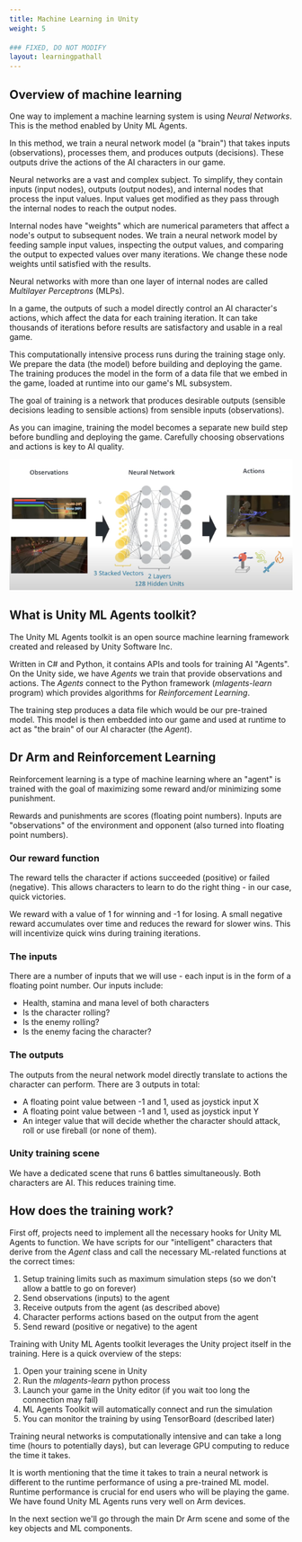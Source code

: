 ```yaml
---
title: Machine Learning in Unity
weight: 5

### FIXED, DO NOT MODIFY
layout: learningpathall
---
```


## Overview of machine learning

One way to implement a machine learning system is using _Neural Networks_. This is the method enabled by Unity ML Agents.

In this method, we train a neural network model (a "brain") that takes inputs (observations), processes them, and produces outputs (decisions). These outputs drive the actions of the AI characters in our game.

Neural networks are a vast and complex subject. To simplify, they contain inputs (input nodes), outputs (output nodes), and internal nodes that process the input values. Input values get modified as they pass through the internal nodes to reach the output nodes.

Internal nodes have "weights" which are numerical parameters that affect a node's output to subsequent nodes. We train a neural network model by feeding sample input values, inspecting the output values, and comparing the output to expected values over many iterations. We change these node weights until satisfied with the results.

Neural networks with more than one layer of internal nodes are called _Multilayer Perceptrons_ (MLPs).

In a game, the outputs of such a model directly control an AI character's actions, which affect the data for each training iteration. It can take thousands of iterations before results are satisfactory and usable in a real game.

This computationally intensive process runs during the training stage only. We prepare the data (the model) before building and deploying the game. The training produces the model in the form of a data file that we embed in the game, loaded at runtime into our game's ML subsystem.

The goal of training is a network that produces desirable outputs (sensible decisions leading to sensible actions) from sensible inputs (observations).

As you can imagine, training the model becomes a separate new build step before bundling and deploying the game. Carefully choosing observations and actions is key to AI quality.

![Neural network](images/mlp-network.png "Figure 1. Neural network diagram")

## What is Unity ML Agents toolkit?

The Unity ML Agents toolkit is an open source machine learning framework created and released by Unity Software Inc.

Written in C# and Python, it contains APIs and tools for training AI "Agents". On the Unity side, we have _Agents_ we train that provide observations and actions. The _Agents_ connect to the Python framework (_mlagents-learn_ program) which provides algorithms for _Reinforcement Learning_.

The training step produces a data file which would be our pre-trained model. This model is then embedded into our game and used at runtime to act as "the brain" of our AI character (the _Agent_).

## Dr Arm and Reinforcement Learning

Reinforcement learning is a type of machine learning where an "agent" is trained with the goal of maximizing some reward and/or minimizing some punishment.

Rewards and punishments are scores (floating point numbers). Inputs are "observations" of the environment and opponent (also turned into floating point numbers).

### Our reward function

The reward tells the character if actions succeeded (positive) or failed (negative). This allows characters to learn to do the right thing - in our case, quick victories.

We reward with a value of 1 for winning and -1 for losing. A small negative reward accumulates over time and reduces the reward for slower wins. This will incentivize quick wins during training iterations.

### The inputs

There are a number of inputs that we will use - each input is in the form of a floating point number. Our inputs include:

* Health, stamina and mana level of both characters
* Is the character rolling?
* Is the enemy rolling?
* Is the enemy facing the character?

### The outputs

The outputs from the neural network model directly translate to actions the character can perform. There are 3 outputs in total:

* A floating point value between -1 and 1, used as joystick input X
* A floating point value between -1 and 1, used as joystick input Y
* An integer value that will decide whether the character should attack, roll or use fireball (or none of them).

### Unity training scene

We have a dedicated scene that runs 6 battles simultaneously. Both characters are AI. This reduces training time.

## How does the training work?

First off, projects need to implement all the necessary hooks for Unity ML Agents to function. We have scripts for our "intelligent" characters that derive from the _Agent_ class and call the necessary ML-related functions at the correct times:

1. Setup training limits such as maximum simulation steps (so we don't allow a battle to go on forever)
1. Send observations (inputs) to the agent
1. Receive outputs from the agent (as described above)
1. Character performs actions based on the output from the agent
1. Send reward (positive or negative) to the agent

Training with Unity ML Agents toolkit leverages the Unity project itself in the training. Here is a quick overview of the steps:

1. Open your training scene in Unity
1. Run the _mlagents-learn_ python process
1. Launch your game in the Unity editor (if you wait too long the connection may fail)
1. ML Agents Toolkit will automatically connect and run the simulation
1. You can monitor the training by using TensorBoard (described later)

Training neural networks is computationally intensive and can take a long time (hours to potentially days), but can leverage GPU computing to reduce the time it takes.

It is worth mentioning that the time it takes to train a neural network is different to the runtime performance of using a pre-trained ML model. Runtime performance is crucial for end users who will be playing the game. We have found Unity ML Agents runs very well on Arm devices.

In the next section we'll go through the main Dr Arm scene and some of the key objects and ML components.
